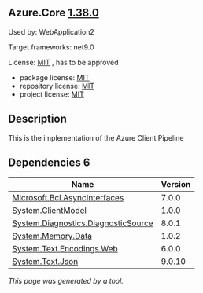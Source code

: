Azure.Core [1.38.0](https://www.nuget.org/packages/Azure.Core/1.38.0)
--------------------

Used by: WebApplication2

Target frameworks: net9.0

License: [MIT](../../../../licenses/mit) , has to be approved

- package license: [MIT](https://licenses.nuget.org/MIT) 
- repository license: [MIT](https://github.com/Azure/azure-sdk-for-net) 
- project license: [MIT](https://github.com/Azure/azure-sdk-for-net/blob/Azure.Core_1.38.0/sdk/core/Azure.Core/README.md) 

Description
-----------
This is the implementation of the Azure Client Pipeline

Dependencies 6
-----------

|Name|Version|
|----------|:----|
|[Microsoft.Bcl.AsyncInterfaces](../../../../packages/nuget.org/microsoft.bcl.asyncinterfaces/7.0.0)|7.0.0|
|[System.ClientModel](../../../../packages/nuget.org/system.clientmodel/1.0.0)|1.0.0|
|[System.Diagnostics.DiagnosticSource](../../../../packages/nuget.org/system.diagnostics.diagnosticsource/8.0.1)|8.0.1|
|[System.Memory.Data](../../../../packages/nuget.org/system.memory.data/1.0.2)|1.0.2|
|[System.Text.Encodings.Web](../../../../packages/nuget.org/system.text.encodings.web/6.0.0)|6.0.0|
|[System.Text.Json](../../../../packages/nuget.org/system.text.json/9.0.10)|9.0.10|

*This page was generated by a tool.*